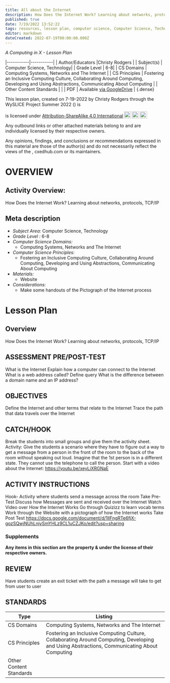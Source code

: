 ```yaml
---
title: All about the Internet
description: How Does the Internet Work? Learning about networks, protocols, TCP/IP
published: true
date: 7/19/2022 13:52:22
tags: resources, lesson plan, computer science, Computer Science, Technology 
editor: markdown
dateCreated: 2022-07-19T00:00:00.000Z
---
```

*A Computing in X - Lesson Plan*

|-----------|-----------|
| Author/Educators |Christy Rodgers |
| Subject(s) | Computer Science, Technology|
| Grade Level | 6-8|
| CS Domains | Computing Systems, Networks and The Internet |
| CS Principles | Fostering an Inclusive Computing Culture, Collaborating Around Computing, Developing and Using Abstractions, Communicating About Computing |
| Other Content Standards |  | 
| PDF | Available [via GoogleDrive]() |
{.dense}






This lesson plan, created on 7-19-2022 by Christy Rodgers through the  WySLICE Project Summer 2022 () is  <p xmlns:cc="http://creativecommons.org/ns#" >  is licensed under <a href="http://creativecommons.org/licenses/by-sa/4.0/?ref=chooser-v1" target="_blank" rel="license noopener noreferrer" style="display:inline-block;">Attribution-ShareAlike 4.0 International<img style="height:22px!important;margin-left:3px;vertical-align:text-bottom;" src="https://mirrors.creativecommons.org/presskit/icons/cc.svg?ref=chooser-v1"><img style="height:22px!important;margin-left:3px;vertical-align:text-bottom;" src="https://mirrors.creativecommons.org/presskit/icons/by.svg?ref=chooser-v1"><img style="height:22px!important;margin-left:3px;vertical-align:text-bottom;" src="https://mirrors.creativecommons.org/presskit/icons/sa.svg?ref=chooser-v1"></a></p>


Any outbound links or other attached materials belong to and are individually licensed by their respective owners. 


Any opinions, findings, and conclusions or recommendations expressed in this material are those of the author(s) and do not necessarily reflect the views of the , cxedhub.com or its maintainers.


# OVERVIEW
## Activity Overview:  
How Does the Internet Work? Learning about networks, protocols, TCP/IP
## Meta description
+ *Subject Area:* Computer Science, Technology 
+ *Grade Level :* 6-8 
+ *Computer Science Domains:*
   + Computing Systems, Networks and The Internet
+ *Computer Science Principles:*
   + Fostering an Inclusive Computing Culture, Collaborating Around Computing, Developing and Using Abstractions, Communicating About Computing
+ *Materials:* 
   + Website
+ *Considerations:*
   + Make some handouts of the Pictograph of the Internet process


# Lesson Plan
## Overview
How Does the Internet Work? Learning about networks, protocols, TCP/IP
## ASSESSMENT PRE/POST-TEST
What is the Internet
Explain how a computer can connect to the Internet
What is a web address called?
Define query
What is the difference between a domain name and an IP address?
## OBJECTIVES
Define the Internet and other terms that relate to the Internet
Trace the path that data travels over the Internet


## CATCH/HOOK
Break the students into small groups and give them the activity sheet.
Activity: Give the students a scenario where they have to figure out a way to get a message from a person in the front of the room to the back of the room without speaking out loud. Imagine that the 1st person is in a different state.  They cannot use the telephone to call the person.
Start with a video about the Internet:  https://youtu.be/xeyLiXRGNaE


## ACTIVITY INSTRUCTIONS
Hook- Activity where students send a message across the room
Take Pre-Test
Discuss how Messages are sent and received over the Internet
Watch Video over How the Internet Works
Go through Quizizz to learn vocab terms
Work through the Website with a pictograph of how the Internet works
Take Post Test
https://docs.google.com/document/d/1lIFngRTe6fjX-gozSQwjNUhLnjySmYHLz9CL1uCZJKo/edit?usp=sharing


### Supplements
**Any items in this section are the property & under the license of their respective owners.**






## REVIEW
Have students create an exit ticket with the path a message will take to get from user to user
## STANDARDS        
| Type | Listing | 
|-----------|-----------|
| CS Domains  | Computing Systems, Networks and The Internet|
| CS Principles   | Fostering an Inclusive Computing Culture, Collaborating Around Computing, Developing and Using Abstractions, Communicating About Computing|
| Other Content Standards |   |